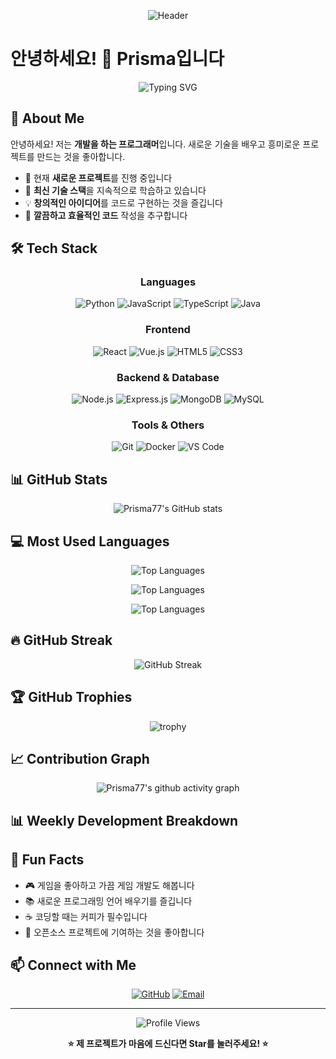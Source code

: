 <div align="center">
  
  ![Header](https://files.manuscdn.com/user_upload_by_module/session_file/95099426/QacWsvgulQLrKhNI.png)
  
</div>

# 안녕하세요! 👋 Prisma입니다

<div align="center">
  
  ![Typing SVG](https://readme-typing-svg.herokuapp.com?font=Fira+Code&pause=1000&color=36BCF7&center=true&vCenter=true&width=435&lines=안녕하세요!+개발자+Prisma입니다;Welcome+to+my+GitHub+profile!;항상+새로운+것을+배우고+있어요)
  
</div>

## 🚀 About Me

안녕하세요! 저는 **개발을 하는 프로그래머**입니다. 새로운 기술을 배우고 흥미로운 프로젝트를 만드는 것을 좋아합니다.

- 🔭 현재 **새로운 프로젝트**를 진행 중입니다
- 🌱 **최신 기술 스택**을 지속적으로 학습하고 있습니다
- 💡 **창의적인 아이디어**를 코드로 구현하는 것을 즐깁니다
- 🎯 **깔끔하고 효율적인 코드** 작성을 추구합니다

## 🛠️ Tech Stack

<div align="center">

### Languages
![Python](https://img.shields.io/badge/Python-3776AB?style=for-the-badge&logo=python&logoColor=white)
![JavaScript](https://img.shields.io/badge/JavaScript-F7DF1E?style=for-the-badge&logo=javascript&logoColor=black)
![TypeScript](https://img.shields.io/badge/TypeScript-007ACC?style=for-the-badge&logo=typescript&logoColor=white)
![Java](https://img.shields.io/badge/Java-ED8B00?style=for-the-badge&logo=java&logoColor=white)

### Frontend
![React](https://img.shields.io/badge/React-20232A?style=for-the-badge&logo=react&logoColor=61DAFB)
![Vue.js](https://img.shields.io/badge/Vue.js-35495E?style=for-the-badge&logo=vue.js&logoColor=4FC08D)
![HTML5](https://img.shields.io/badge/HTML5-E34F26?style=for-the-badge&logo=html5&logoColor=white)
![CSS3](https://img.shields.io/badge/CSS3-1572B6?style=for-the-badge&logo=css3&logoColor=white)

### Backend & Database
![Node.js](https://img.shields.io/badge/Node.js-43853D?style=for-the-badge&logo=node.js&logoColor=white)
![Express.js](https://img.shields.io/badge/Express.js-404D59?style=for-the-badge)
![MongoDB](https://img.shields.io/badge/MongoDB-4EA94B?style=for-the-badge&logo=mongodb&logoColor=white)
![MySQL](https://img.shields.io/badge/MySQL-00000F?style=for-the-badge&logo=mysql&logoColor=white)

### Tools & Others
![Git](https://img.shields.io/badge/Git-F05032?style=for-the-badge&logo=git&logoColor=white)
![Docker](https://img.shields.io/badge/Docker-2496ED?style=for-the-badge&logo=docker&logoColor=white)
![VS Code](https://img.shields.io/badge/VS_Code-007ACC?style=for-the-badge&logo=visual-studio-code&logoColor=white)

</div>

## 📊 GitHub Stats

<div align="center">
  
  ![Prisma77's GitHub stats](https://github-readme-stats.vercel.app/api?username=prisma77&show_icons=true&theme=radical&hide_border=true&include_all_commits=true&count_private=true)
  
</div>

## 💻 Most Used Languages

<div align="center">
  
  <!-- 더 많은 언어를 보여주는 상세한 통계 -->
  ![Top Languages](https://github-readme-stats.vercel.app/api/top-langs/?username=prisma77&layout=compact&theme=radical&hide_border=true&langs_count=10&exclude_repo=repo1,repo2)
  
  <!-- 세로형 레이아웃으로도 표시 -->
  ![Top Languages](https://github-readme-stats.vercel.app/api/top-langs/?username=prisma77&theme=radical&hide_border=true&langs_count=8&layout=donut)
  
  <!-- 파이 차트 형태 -->
  ![Top Languages](https://github-readme-stats.vercel.app/api/top-langs/?username=prisma77&theme=radical&hide_border=true&langs_count=6&layout=pie)
  
</div>

## 🔥 GitHub Streak

<div align="center">
  
  ![GitHub Streak](https://github-readme-streak-stats.herokuapp.com/?user=prisma77&theme=radical&hide_border=true)
  
</div>

## 🏆 GitHub Trophies

<div align="center">
  
  ![trophy](https://github-profile-trophy.vercel.app/?username=prisma77&theme=radical&no-frame=true&no-bg=true&margin-w=4&column=4)
  
</div>

## 📈 Contribution Graph

<div align="center">
  
  ![Prisma77's github activity graph](https://github-readme-activity-graph.vercel.app/graph?username=prisma77&theme=react-dark&hide_border=true)
  
</div>

## 📊 Weekly Development Breakdown

<!--START_SECTION:waka-->
<!--END_SECTION:waka-->

## 💫 Fun Facts

- 🎮 게임을 좋아하고 가끔 게임 개발도 해봅니다
- 📚 새로운 프로그래밍 언어 배우기를 즐깁니다
- ☕ 코딩할 때는 커피가 필수입니다
- 🌟 오픈소스 프로젝트에 기여하는 것을 좋아합니다

## 📫 Connect with Me

<div align="center">
  
  [![GitHub](https://img.shields.io/badge/GitHub-100000?style=for-the-badge&logo=github&logoColor=white)](https://github.com/prisma77)
  [![Email](https://img.shields.io/badge/Email-D14836?style=for-the-badge&logo=gmail&logoColor=white)](prisma@kakao.com)
  
</div>

---

<div align="center">
  
  ![Profile Views](https://komarev.com/ghpvc/?username=prisma77&color=brightgreen&style=flat-square)
  
  **⭐ 제 프로젝트가 마음에 드신다면 Star를 눌러주세요! ⭐**
  
</div>

